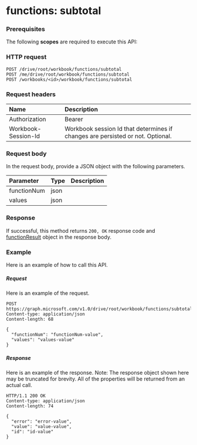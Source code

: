 # functions: subtotal


### Prerequisites
The following **scopes** are required to execute this API: 
### HTTP request
<!-- { "blockType": "ignored" } -->
```http
POST /drive/root/workbook/functions/subtotal
POST /me/drive/root/workbook/functions/subtotal
POST /workbooks/<id>/workbook/functions/subtotal

```
### Request headers
| Name       | Description|
|:---------------|:----------|
| Authorization  | Bearer <code>|
| Workbook-Session-Id  | Workbook session Id that determines if changes are persisted or not. Optional.|

### Request body
In the request body, provide a JSON object with the following parameters.

| Parameter	   | Type	|Description|
|:---------------|:--------|:----------|
|functionNum|json||
|values|json||

### Response
If successful, this method returns `200, OK` response code and [functionResult](../resources/functionresult.md) object in the response body.

### Example
Here is an example of how to call this API.
##### Request
Here is an example of the request.
<!-- {
  "blockType": "request",
  "name": "functions_subtotal"
}-->
```http
POST https://graph.microsoft.com/v1.0/drive/root/workbook/functions/subtotal
Content-type: application/json
Content-length: 68

{
  "functionNum": "functionNum-value",
  "values": "values-value"
}
```

##### Response
Here is an example of the response. Note: The response object shown here may be truncated for brevity. All of the properties will be returned from an actual call.
<!-- {
  "blockType": "response",
  "truncated": true,
  "@odata.type": "microsoft.graph.functionResult"
} -->
```http
HTTP/1.1 200 OK
Content-type: application/json
Content-length: 74

{
  "error": "error-value",
  "value": "value-value",
  "id": "id-value"
}
```

<!-- uuid: 8fcb5dbc-d5aa-4681-8e31-b001d5168d79
2015-10-25 14:57:30 UTC -->
<!-- {
  "type": "#page.annotation",
  "description": "functions: subtotal",
  "keywords": "",
  "section": "documentation",
  "tocPath": ""
}-->